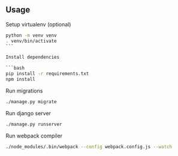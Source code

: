 ## Usage

Setup virtualenv (optional)

````bash
python -m venv venv
. venv/bin/activate
```

Install dependencies

```bash
pip install -r requirements.txt
npm install
````

Run migrations

```bash
./manage.py migrate
```

Run django server

```bash
./manage.py runserver
```

Run webpack compiler

```bash
./node_modules/.bin/webpack --config webpack.config.js --watch
```
